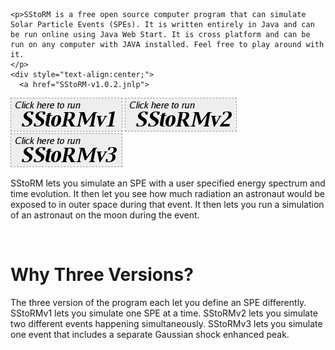     <p>SStoRM is a free open source computer program that can simulate Solar Particle Events (SPEs). It is written entirely in Java and can be run online using Java Web Start. It is cross platform and can be run on any computer with JAVA installed. Feel free to play around with it. 
    </p>      
    <div style="text-align:center;">
      <a href="SStoRM-v1.0.2.jnlp">
  <img src="./images/run1.gif" alt="Click here to Run SStoRMv1" style="border:1px dashed #999;" />
      </a>
       <a href="SStoRM-v2.0.0.jnlp">
	<img src="./images/run2.gif" alt="Click here to Run SStoRMv2" style="border:1px dashed #999;" />
      </a>
      <a href="SStoRM-v3.0.0.jnlp">
	<img src="./images/run3.gif" alt="Click here to Run SStoRMv3" style="border:1px dashed #999;" />
      </a><br />
    </div>
    <p>SStoRM lets you simulate an SPE with a user specified energy spectrum and time evolution. It then let you see how much radiation an astronaut would be exposed to in outer space during that event. It then lets you run a simulation of an astronaut on the moon during the event.</p>
<br/><h1>Why Three Versions?</h1>
<p>The three version of the program each let you define an SPE differently. SStoRMv1 lets you simulate one SPE at a time. SStoRMv2 lets you simulate two different events happening simultaneously. SStoRMv3 lets you simulate one event that includes a separate Gaussian shock enhanced peak. 
</p>
      
